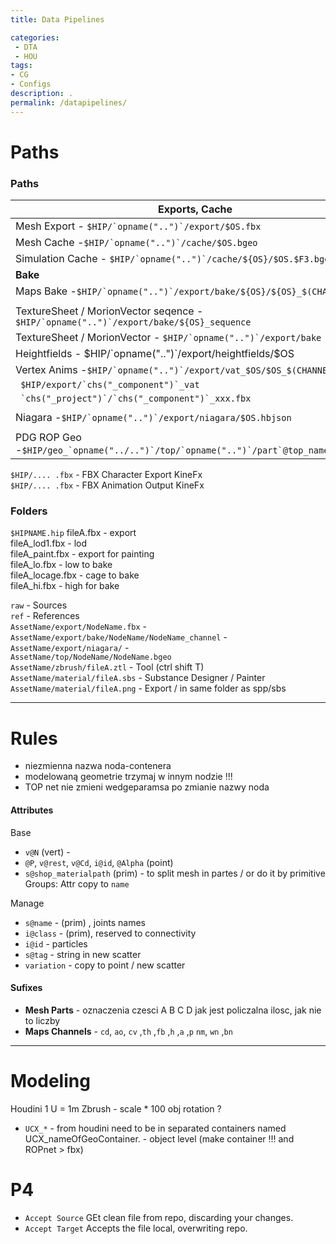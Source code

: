 ```yaml
---
title: Data Pipelines

categories:
 - DTA
 - HOU
tags:
- CG
- Configs
description: .
permalink: /datapipelines/
---
```






# Paths


### Paths

|Exports, Cache|
|---|
| Mesh  Export - ```$HIP/`opname("..")`/export/$OS.fbx``` |  
| Mesh  Cache -```$HIP/`opname("..")`/cache/$OS.bgeo```  |     
| Simulation   Cache - ```$HIP/`opname("..")`/cache/${OS}/$OS.$F3.bgeo``` |  
|**Bake**|
| Maps Bake -```$HIP/`opname("..")`/export/bake/${OS}/${OS}_$(CHANNEL).tif``` |      
||
|TextureSheet / MorionVector seqence - ```$HIP/`opname("..")`/export/bake/${OS}_sequence``` |      
|TextureSheet / MorionVector - ```$HIP/`opname("..")`/export/bake``` |  
|Heightfields - $HIP/`opname("..")`/export/heightfields/$OS|
|Vertex Anims  -```$HIP/`opname("..")`/export/vat_$OS/$OS_$(CHANNEL).exr``` |       
|``` $HIP/export/`chs("_component")`_vat```   |
|``` `chs("_project")`/`chs("_component")`_xxx.fbx```  |
||
|Niagara -``` $HIP/`opname("..")`/export/niagara/$OS.hbjson ``` |
||
|PDG ROP Geo -```$HIP/geo_`opname("../..")`/top/`opname("..")`/part`@top_name`.bgeo.sc```


```$HIP/.... .fbx``` -  FBX Character Export   KineFx  
```$HIP/.... .fbx``` - FBX Animation Output  KineFx  

### Folders

`$HIPNAME.hip`
fileA.fbx - export    
fileA_lod1.fbx - lod    
fileA_paint.fbx - export for painting    
fileA_lo.fbx - low to bake    
fileA_locage.fbx - cage to bake      
fileA_hi.fbx - high for bake     

`raw` - Sources     
`ref` - References      
`AssetName/export/NodeName.fbx` -       
`AssetName/export/bake/NodeName/NodeName_channel` -       
`AssetName/export/niagara/` -     
`AssetName/top/NodeName/NodeName.bgeo`  
`AssetName/zbrush/fileA.ztl` - Tool (ctrl shift T)  
`AssetName/material/fileA.sbs` - Substance     Designer / Painter          
`AssetName/material/fileA.png` - Export    / in same folder as  spp/sbs   


---

# Rules

- niezmienna nazwa noda-contenera
- modelowaną geometrie trzymaj w innym nodzie !!!  
- TOP net nie zmieni wedgeparamsa po zmianie nazwy noda

#### Attributes

Base
- `v@N` (vert) -  
- `@P`, `v@rest`, `v@Cd`, `i@id`, `@Alpha` (point)  
- `s@shop_materialpath` (prim) - to split mesh in partes / or do it by primitive Groups: Attr copy to `name`  

Manage
- `s@name` -  (prim) , joints names
- `i@class` -  (prim), reserved to connectivity   
- `i@id` -  particles    
- `s@tag` - string in new scatter
- `variation` - copy to point / new scatter


#### Sufixes

- **Mesh Parts** - oznaczenia czesci A B C D jak jest policzalna ilosc, jak nie to liczby  
- **Maps Channels** - `cd`,  `ao`, `cv` ,`th` ,`fb` ,`h` ,`a` ,`p` `nm`, `wn` ,`bn`

---

# Modeling
Houdini 1 U = 1m Zbrush - scale * 100  obj rotation ?    

- `UCX_*` - from houdini need to be in separated containers  named UCX_nameOfGeoContainer. - object level  (make container !!! and ROPnet > fbx)  







# P4
- `Accept Source` GEt clean file from repo, discarding your changes.  
- `Accept Target` Accepts the file local, overwriting repo.  
